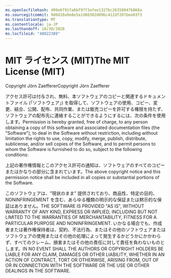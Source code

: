 ```yaml
---
ms.openlocfilehash: d99e6f91fa6bf97f3afee1327bc263580476868a
ms.sourcegitcommit: 9d0d10a9e8e5a1d80382d89bc412df287bee03f3
ms.translationtype: MT
ms.contentlocale: ja-JP
ms.lasthandoff: 10/30/2020
ms.locfileid: "48822389"
---
```

<a name="the-mit-license-mit"></a><span data-ttu-id="c0d18-101">MIT ライセンス (MIT)</span><span class="sxs-lookup"><span data-stu-id="c0d18-101">The MIT License (MIT)</span></span>
=====================

<span data-ttu-id="c0d18-102">Copyright Jörn Zaefferer</span><span class="sxs-lookup"><span data-stu-id="c0d18-102">Copyright Jörn Zaefferer</span></span>

<span data-ttu-id="c0d18-103">アクセス許可は付与され、無料、本ソフトウェアのコピーと関連するドキュメントファイル (「ソフトウェア」) を取得して、ソフトウェアの使用、コピー、変更、結合、公開、配布、共同作業、または販売コピーを許可する権限を持たず、ソフトウェアの配布先に連絡することができるようにするには、次の条件を使用します。</span><span class="sxs-lookup"><span data-stu-id="c0d18-103">Permission is hereby granted, free of charge, to any person obtaining a copy of this software and associated documentation files (the "Software"), to deal in the Software without restriction, including without limitation the rights to use, copy, modify, merge, publish, distribute, sublicense, and/or sell copies of the Software, and to permit persons to whom the Software is furnished to do so, subject to the following conditions:</span></span>

<span data-ttu-id="c0d18-104">上記の著作権情報とこのアクセス許可の通知は、ソフトウェアのすべてのコピーまたはかなりの部分に含まれています。</span><span class="sxs-lookup"><span data-stu-id="c0d18-104">The above copyright notice and this permission notice shall be included in all copies or substantial portions of the Software.</span></span>

<span data-ttu-id="c0d18-105">このソフトウェアは、"現状のまま" 提供されており、商品性、特定の目的、NONINFRINGEMENT を含む、あらゆる種類の明示的な保証または黙示的な保証はありません。</span><span class="sxs-lookup"><span data-stu-id="c0d18-105">THE SOFTWARE IS PROVIDED "AS IS", WITHOUT WARRANTY OF ANY KIND, EXPRESS OR IMPLIED, INCLUDING BUT NOT LIMITED TO THE WARRANTIES OF MERCHANTABILITY, FITNESS FOR A PARTICULAR PURPOSE AND NONINFRINGEMENT.</span></span> <span data-ttu-id="c0d18-106">いかなる場合でも、作成者または著作権保持者は、契約、不法行為、またはその他のソフトウェアまたはソフトウェアの使用またはその他の処理によって発生するかどうかにかかわらず、すべてのクレーム、損害またはその他の責任に対して責任を負わないものとします。</span><span class="sxs-lookup"><span data-stu-id="c0d18-106">IN NO EVENT SHALL THE AUTHORS OR COPYRIGHT HOLDERS BE LIABLE FOR ANY CLAIM, DAMAGES OR OTHER LIABILITY, WHETHER IN AN ACTION OF CONTRACT, TORT OR OTHERWISE, ARISING FROM, OUT OF OR IN CONNECTION WITH THE SOFTWARE OR THE USE OR OTHER DEALINGS IN THE SOFTWARE.</span></span>
